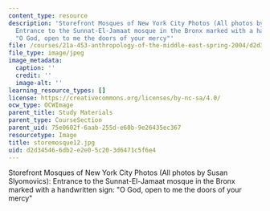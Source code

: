 ```yaml
---
content_type: resource
description: 'Storefront Mosques of New York City Photos (All photos by Susan Slyomovics):
  Entrance to the Sunnat-El-Jamaat mosque in the Bronx marked with a handwritten sign:
  "O God, open to me the doors of your mercy"'
file: /courses/21a-453-anthropology-of-the-middle-east-spring-2004/d2d345466db2e2e05c203d6471c5f6e4_storemosque12.jpg
file_type: image/jpeg
image_metadata:
  caption: ''
  credit: ''
  image-alt: ''
learning_resource_types: []
license: https://creativecommons.org/licenses/by-nc-sa/4.0/
ocw_type: OCWImage
parent_title: Study Materials
parent_type: CourseSection
parent_uid: 75e0602f-6aab-255d-e60b-9e26435ec367
resourcetype: Image
title: storemosque12.jpg
uid: d2d34546-6db2-e2e0-5c20-3d6471c5f6e4
---
```

Storefront Mosques of New York City Photos (All photos by Susan Slyomovics): Entrance to the Sunnat-El-Jamaat mosque in the Bronx marked with a handwritten sign: "O God, open to me the doors of your mercy"